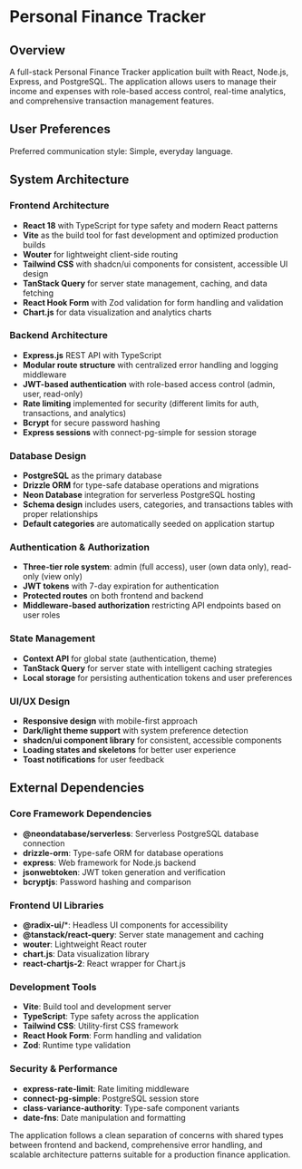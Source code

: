# Personal Finance Tracker

## Overview

A full-stack Personal Finance Tracker application built with React, Node.js, Express, and PostgreSQL. The application allows users to manage their income and expenses with role-based access control, real-time analytics, and comprehensive transaction management features.

## User Preferences

Preferred communication style: Simple, everyday language.

## System Architecture

### Frontend Architecture
- **React 18** with TypeScript for type safety and modern React patterns
- **Vite** as the build tool for fast development and optimized production builds
- **Wouter** for lightweight client-side routing
- **Tailwind CSS** with shadcn/ui components for consistent, accessible UI design
- **TanStack Query** for server state management, caching, and data fetching
- **React Hook Form** with Zod validation for form handling and validation
- **Chart.js** for data visualization and analytics charts

### Backend Architecture
- **Express.js** REST API with TypeScript
- **Modular route structure** with centralized error handling and logging middleware
- **JWT-based authentication** with role-based access control (admin, user, read-only)
- **Rate limiting** implemented for security (different limits for auth, transactions, and analytics)
- **Bcrypt** for secure password hashing
- **Express sessions** with connect-pg-simple for session storage

### Database Design
- **PostgreSQL** as the primary database
- **Drizzle ORM** for type-safe database operations and migrations
- **Neon Database** integration for serverless PostgreSQL hosting
- **Schema design** includes users, categories, and transactions tables with proper relationships
- **Default categories** are automatically seeded on application startup

### Authentication & Authorization
- **Three-tier role system**: admin (full access), user (own data only), read-only (view only)
- **JWT tokens** with 7-day expiration for authentication
- **Protected routes** on both frontend and backend
- **Middleware-based authorization** restricting API endpoints based on user roles

### State Management
- **Context API** for global state (authentication, theme)
- **TanStack Query** for server state with intelligent caching strategies
- **Local storage** for persisting authentication tokens and user preferences

### UI/UX Design
- **Responsive design** with mobile-first approach
- **Dark/light theme support** with system preference detection
- **shadcn/ui component library** for consistent, accessible components
- **Loading states and skeletons** for better user experience
- **Toast notifications** for user feedback

## External Dependencies

### Core Framework Dependencies
- **@neondatabase/serverless**: Serverless PostgreSQL database connection
- **drizzle-orm**: Type-safe ORM for database operations
- **express**: Web framework for Node.js backend
- **jsonwebtoken**: JWT token generation and verification
- **bcryptjs**: Password hashing and comparison

### Frontend UI Libraries
- **@radix-ui/***: Headless UI components for accessibility
- **@tanstack/react-query**: Server state management and caching
- **wouter**: Lightweight React router
- **chart.js**: Data visualization library
- **react-chartjs-2**: React wrapper for Chart.js

### Development Tools
- **Vite**: Build tool and development server
- **TypeScript**: Type safety across the application
- **Tailwind CSS**: Utility-first CSS framework
- **React Hook Form**: Form handling and validation
- **Zod**: Runtime type validation

### Security & Performance
- **express-rate-limit**: Rate limiting middleware
- **connect-pg-simple**: PostgreSQL session store
- **class-variance-authority**: Type-safe component variants
- **date-fns**: Date manipulation and formatting

The application follows a clean separation of concerns with shared types between frontend and backend, comprehensive error handling, and scalable architecture patterns suitable for a production finance application.